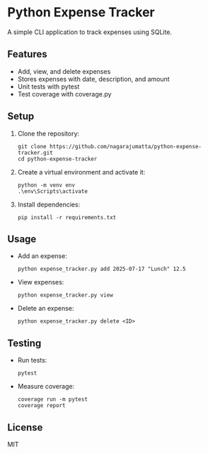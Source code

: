 # Python Expense Tracker

A simple CLI application to track expenses using SQLite.

## Features

- Add, view, and delete expenses
- Stores expenses with date, description, and amount
- Unit tests with pytest
- Test coverage with coverage.py

## Setup

1. Clone the repository:
   ```
   git clone https://github.com/nagarajumatta/python-expense-tracker.git
   cd python-expense-tracker
   ```

2. Create a virtual environment and activate it:
   ```
   python -m venv env
   .\env\Scripts\activate
   ```

3. Install dependencies:
   ```
   pip install -r requirements.txt
   ```

## Usage

- Add an expense:
  ```
  python expense_tracker.py add 2025-07-17 "Lunch" 12.5
  ```

- View expenses:
  ```
  python expense_tracker.py view
  ```

- Delete an expense:
  ```
  python expense_tracker.py delete <ID>
  ```

## Testing

- Run tests:
  ```
  pytest
  ```

- Measure coverage:
  ```
  coverage run -m pytest
  coverage report
  ```

## License

MIT
